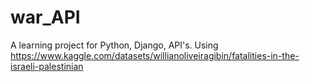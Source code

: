 # war_API
A learning project for Python, Django, API's. Using https://www.kaggle.com/datasets/willianoliveiragibin/fatalities-in-the-israeli-palestinian
